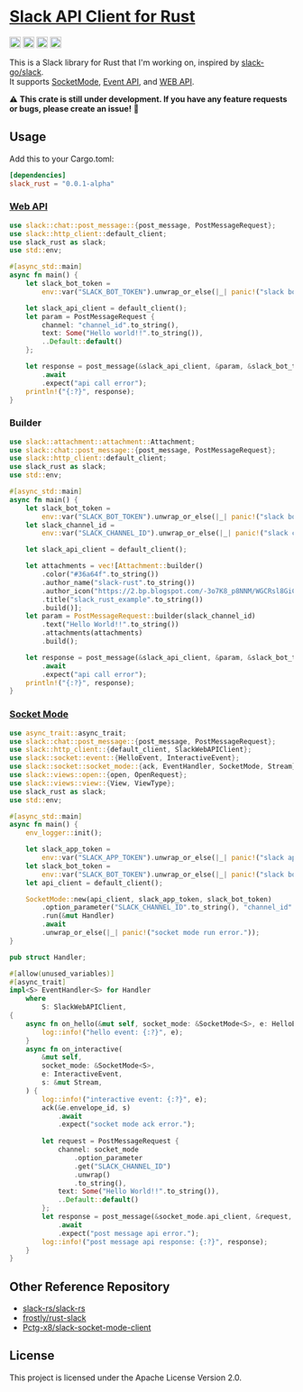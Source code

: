 # [Slack API Client for Rust](https://api.slack.com)

[<img alt="github" src="https://img.shields.io/badge/github-Gompei/slack_rust-6ba5dd?style=for-the-badge&logo=github" height="20">](https://github.com/Gompei/slack-rust)
[<img alt="crates.io" src="https://img.shields.io/crates/v/slack-rust.svg?style=for-the-badge&color=fc8d62&logo=rust" height="20">](https://crates.io/crates/slack-rust)
[<img alt="docs.rs" src="https://img.shields.io/badge/docs.rs-slack_rust-66c2a5?style=for-the-badge" height="20">](https://docs.rs/slack-rust)
[<img alt="ci status" src="https://img.shields.io/github/workflow/status/Gompei/slack-rust/ci/main?style=for-the-badge" height="20">](https://github.com/Gompei/slack-rust/actions)

This is a Slack library for Rust that I'm working on, inspired by [slack-go/slack](https://github.com/slack-go/slack).  
It supports [SocketMode](https://api.slack.com/apis/connections/socket), [Event API](https://api.slack.com/apis/connections/events-api), and [WEB API](https://api.slack.com/web).

:warning: **This crate is still under development. If you have any feature requests or bugs, please create an issue!** :wave:

## Usage

Add this to your Cargo.toml:

```toml
[dependencies]
slack_rust = "0.0.1-alpha"
```

### [Web API](https://api.slack.com/methods)

```rust
use slack::chat::post_message::{post_message, PostMessageRequest};
use slack::http_client::default_client;
use slack_rust as slack;
use std::env;

#[async_std::main]
async fn main() {
    let slack_bot_token =
        env::var("SLACK_BOT_TOKEN").unwrap_or_else(|_| panic!("slack bot token is not set."));

    let slack_api_client = default_client();
    let param = PostMessageRequest {
        channel: "channel_id".to_string(),
        text: Some("Hello world!!".to_string()),
        ..Default::default()
    };

    let response = post_message(&slack_api_client, &param, &slack_bot_token)
        .await
        .expect("api call error");
    println!("{:?}", response);
}
```

### Builder

```rust
use slack::attachment::attachment::Attachment;
use slack::chat::post_message::{post_message, PostMessageRequest};
use slack::http_client::default_client;
use slack_rust as slack;
use std::env;

#[async_std::main]
async fn main() {
    let slack_bot_token =
        env::var("SLACK_BOT_TOKEN").unwrap_or_else(|_| panic!("slack bot token is not set."));
    let slack_channel_id =
        env::var("SLACK_CHANNEL_ID").unwrap_or_else(|_| panic!("slack channel id is not set."));

    let slack_api_client = default_client();

    let attachments = vec![Attachment::builder()
        .color("#36a64f".to_string())
        .author_name("slack-rust".to_string())
        .author_icon("https://2.bp.blogspot.com/-3o7K8_p8NNM/WGCRsl8GiCI/AAAAAAABAoc/XKnspjvc0YIoOiSRK9HW6wXhtlnZvHQ9QCLcB/s800/pyoko_hashiru.png".to_string())
        .title("slack_rust_example".to_string())
        .build()];
    let param = PostMessageRequest::builder(slack_channel_id)
        .text("Hello World!!".to_string())
        .attachments(attachments)
        .build();

    let response = post_message(&slack_api_client, &param, &slack_bot_token)
        .await
        .expect("api call error");
    println!("{:?}", response);
}
```

### [Socket Mode](https://api.slack.com/apis/connections/socket-implement)

```rust
use async_trait::async_trait;
use slack::chat::post_message::{post_message, PostMessageRequest};
use slack::http_client::{default_client, SlackWebAPIClient};
use slack::socket::event::{HelloEvent, InteractiveEvent};
use slack::socket::socket_mode::{ack, EventHandler, SocketMode, Stream};
use slack::views::open::{open, OpenRequest};
use slack::views::view::{View, ViewType};
use slack_rust as slack;
use std::env;

#[async_std::main]
async fn main() {
    env_logger::init();

    let slack_app_token =
        env::var("SLACK_APP_TOKEN").unwrap_or_else(|_| panic!("slack app token is not set."));
    let slack_bot_token =
        env::var("SLACK_BOT_TOKEN").unwrap_or_else(|_| panic!("slack bot token is not set."));
    let api_client = default_client();

    SocketMode::new(api_client, slack_app_token, slack_bot_token)
        .option_parameter("SLACK_CHANNEL_ID".to_string(), "channel_id".to_string())
        .run(&mut Handler)
        .await
        .unwrap_or_else(|_| panic!("socket mode run error."));
}

pub struct Handler;

#[allow(unused_variables)]
#[async_trait]
impl<S> EventHandler<S> for Handler
    where
        S: SlackWebAPIClient,
{
    async fn on_hello(&mut self, socket_mode: &SocketMode<S>, e: HelloEvent, s: &mut Stream) {
        log::info!("hello event: {:?}", e);
    }
    async fn on_interactive(
        &mut self,
        socket_mode: &SocketMode<S>,
        e: InteractiveEvent,
        s: &mut Stream,
    ) {
        log::info!("interactive event: {:?}", e);
        ack(&e.envelope_id, s)
            .await
            .expect("socket mode ack error.");
            
        let request = PostMessageRequest {
            channel: socket_mode
                .option_parameter
                .get("SLACK_CHANNEL_ID")
                .unwrap()
                .to_string(),
            text: Some("Hello World!!".to_string()),
            ..Default::default()
        };
        let response = post_message(&socket_mode.api_client, &request, &socket_mode.bot_token)
            .await
            .expect("post message api error.");
        log::info!("post message api response: {:?}", response);
    }
}
```

## Other Reference Repository

- [slack-rs/slack-rs](https://github.com/slack-rs/slack-rs)
- [frostly/rust-slack](https://github.com/frostly/rust-slack)
- [Pctg-x8/slack-socket-mode-client](https://github.com/Pctg-x8/slack-socket-mode-client)

## License

This project is licensed under the Apache License Version 2.0.